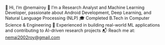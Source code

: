 👋 Hi, I’m @nemairoy
🤖 I’m a Research Analyst and Machine Learning Developer, passionate about Android Development, Deep Learning, and Natural Language Processing (NLP)
🎓 Completed B.Tech in Computer Science & Engineering
🧪 Experienced in building real-world ML applications and contributing to AI-driven research projects
📬 Reach me at: nemai2002roy@gmail.com
